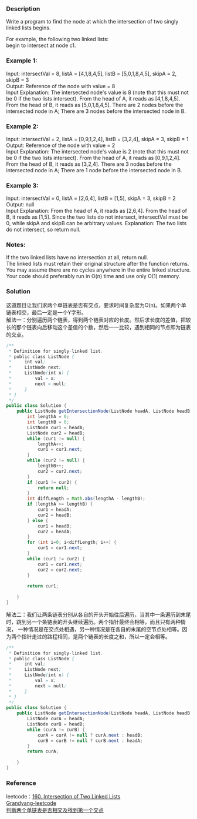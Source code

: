 ### Description
Write a program to find the node at which the intersection of two singly linked lists begins.

For example, the following two linked lists:  
begin to intersect at node c1.  
### Example 1:
Input: intersectVal = 8, listA = [4,1,8,4,5], listB = [5,0,1,8,4,5], skipA = 2, skipB = 3  
Output: Reference of the node with value = 8  
Input Explanation: The intersected node's value is 8 (note that this must not be 0 if the two lists intersect). 
From the head of A, it reads as [4,1,8,4,5]. 
From the head of B, it reads as [5,0,1,8,4,5]. 
There are 2 nodes before the intersected node in A; There are 3 nodes before the intersected node in B.  
### Example 2:
Input: intersectVal = 2, listA = [0,9,1,2,4], listB = [3,2,4], skipA = 3, skipB = 1  
Output: Reference of the node with value = 2  
Input Explanation: The intersected node's value is 2 (note that this must not be 0 if the two lists intersect). 
From the head of A, it reads as [0,9,1,2,4]. 
From the head of B, it reads as [3,2,4]. 
There are 3 nodes before the intersected node in A; There are 1 node before the intersected node in B.  
### Example 3:
Input: intersectVal = 0, listA = [2,6,4], listB = [1,5], skipA = 3, skipB = 2  
Output: null  
Input Explanation: From the head of A, it reads as [2,6,4]. 
From the head of B, it reads as [1,5]. 
Since the two lists do not intersect, intersectVal must be 0, while skipA and skipB can be arbitrary values.
Explanation: The two lists do not intersect, so return null.  
### Notes:
If the two linked lists have no intersection at all, return null.  
The linked lists must retain their original structure after the function returns.  
You may assume there are no cycles anywhere in the entire linked structure.  
Your code should preferably run in O(n) time and use only O(1) memory.  

### Solution
这道题目让我们求两个单链表是否有交点，要求时间复杂度为O(n)。如果两个单链表相交，最后一定是一个Y字形。  
解法一：分别遍历两个链表，得到两个链表对应的长度。然后求长度的差值，把较长的那个链表向后移动这个差值的个数，然后一一比较，遇到相同的节点即为链表的交点。
```Java
/**
 * Definition for singly-linked list.
 * public class ListNode {
 *     int val;
 *     ListNode next;
 *     ListNode(int x) {
 *         val = x;
 *         next = null;
 *     }
 * }
 */
public class Solution {
    public ListNode getIntersectionNode(ListNode headA, ListNode headB) {
        int lengthA = 0;
        int lengthB = 0;
        ListNode cur1 = headA;
        ListNode cur2 = headB;
        while (cur1 != null) {
            lengthA++;
            cur1 = cur1.next;
        }
        while (cur2 != null) {
            lengthB++;
            cur2 = cur2.next;
        }
        if (cur1 != cur2) {
            return null;
        }
        int diffLength = Math.abs(lengthA - lengthB);
        if (lengthA >= lengthB) {
            cur1 = headA;
            cur2 = headB;
        } else {
            cur1 = headB;
            cur2 = headA;
        }
        for (int i=0; i<diffLength; i++) {
            cur1 = cur1.next;
        }
        while (cur1 != cur2) {
            cur1 = cur1.next;
            cur2 = cur2.next;
        }
        
        return cur1;
        
    }
}
```

解法二：我们让两条链表分别从各自的开头开始往后遍历，当其中一条遍历到末尾时，跳到另一个条链表的开头继续遍历。两个指针最终会相等，而且只有两种情况，
一种情况是在交点处相遇，另一种情况是在各自的末尾的空节点处相等。因为两个指针走过的路程相同，是两个链表的长度之和，所以一定会相等。  
```Java
/**
 * Definition for singly-linked list.
 * public class ListNode {
 *     int val;
 *     ListNode next;
 *     ListNode(int x) {
 *         val = x;
 *         next = null;
 *     }
 * }
 */
public class Solution {
    public ListNode getIntersectionNode(ListNode headA, ListNode headB) {
        ListNode curA = headA;
        ListNode curB = headB;
        while (curA != curB) {
            curA = curA != null ? curA.next : headB;
            curB = curB != null ? curB.next : headA;
        }
        return curA;
        
    }
}
```

### Reference
leetcode：[160. Intersection of Two Linked Lists](https://leetcode.com/problems/intersection-of-two-linked-lists/)  
[Grandyang-leetcode](https://www.cnblogs.com/grandyang/p/4128461.html)  
[判断两个单链表是否相交及找到第一个交点](https://blog.csdn.net/fengxinlinux/article/details/78885764)  
